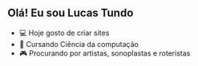 ## Olá! Eu sou Lucas Tundo

- 💻 Hoje gosto de criar sites
- 📝 Cursando Ciência da computação
- 🎮 Procurando por artistas, sonoplastas e roteristas

